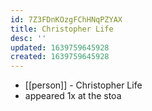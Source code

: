 ```yaml
---
id: 7Z3FDnKOzgFChHNqPZYAX
title: Christopher Life
desc: ''
updated: 1639759645928
created: 1639759645928
---
```



- [[person]] - Christopher Life
- appeared 1x at the stoa
